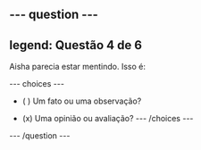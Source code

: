 --- question ---
---
legend: Questão 4 de 6
---

Aisha parecia estar mentindo. Isso é:

--- choices ---
- ( ) Um fato ou uma observação?

- (x) Uma opinião ou avaliação? --- /choices ---

--- /question ---
